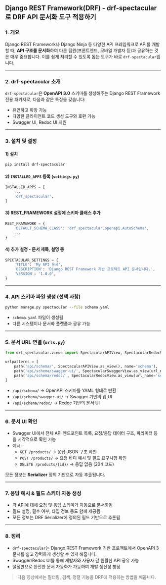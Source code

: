 ## Django REST Framework(DRF) - drf-spectacular로 DRF API 문서화 도구 적용하기

### 1. 개요

Django REST Framework나 Django Ninja 등 다양한 API 프레임워크로 API를 개발할 때, **API 구조를 문서화**하여 다른 팀원(프론트엔드, 모바일 개발자 등)과 공유하는 것은 매우 중요합니다. 이를 쉽게 처리할 수 있도록 돕는 도구가 바로 `drf-spectacular`입니다.

---

### 2. drf-spectacular 소개

`drf-spectacular`은 **OpenAPI 3.0** 스키마를 생성해주는 Django REST Framework 전용 패키지로, 다음과 같은 특징을 갖습니다:

- 유연하고 확장 가능
- 다양한 클라이언트 코드 생성 도구와 호환 가능
- Swagger UI, Redoc UI 지원

---

### 3. 설치 및 설정

#### 1) 설치

```bash
pip install drf-spectacular
```

#### 2) `INSTALLED_APPS` 등록 (`settings.py`)

```python
INSTALLED_APPS = [
    ...
    'drf_spectacular',
]
```

#### 3) REST\_FRAMEWORK 설정에 스키마 클래스 추가

```python
REST_FRAMEWORK = {
    'DEFAULT_SCHEMA_CLASS': 'drf_spectacular.openapi.AutoSchema',
    ...
}
```

#### 4) 추가 설정 - 문서 제목, 설명 등

```python
SPECTACULAR_SETTINGS = {
    'TITLE': 'My API 문서',
    'DESCRIPTION': 'Django REST Framework 기반 프로젝트 API 문서입니다.',
    'VERSION': '1.0.0',
}
```

---

### 4. API 스키마 파일 생성 (선택 사항)

```bash
python manage.py spectacular --file schema.yaml
```

- `schema.yaml` 파일이 생성됨
- 다른 시스템이나 문서화 플랫폼과 공유 가능

---

### 5. 문서 URL 연결 (`urls.py`)

```python
from drf_spectacular.views import SpectacularAPIView, SpectacularRedocView, SpectacularSwaggerView

urlpatterns = [
    path('api/schema/', SpectacularAPIView.as_view(), name='schema'),
    path('api/schema/swagger-ui/', SpectacularSwaggerView.as_view(url_name='schema'), name='swagger-ui'),
    path('api/schema/redoc/', SpectacularRedocView.as_view(url_name='schema'), name='redoc'),
]
```

- `/api/schema/` → OpenAPI 스키마를 YAML 형태로 반환
- `/api/schema/swagger-ui/` → Swagger 기반의 웹 UI
- `/api/schema/redoc/` → Redoc 기반의 문서 UI

---

### 6. 문서 UI 확인

- Swagger UI에서 전체 API 엔드포인트 목록, 요청/응답 데이터 구조, 파라미터 등을 시각적으로 확인 가능
- 예시:
  - `GET /products/` → 응답 JSON 구조 확인
  - `POST /products/` → 요청 바디 예시 및 필드 요구사항 확인
  - `DELETE /products/{id}/` → 응답 없음 (204 코드)

모든 정보는 **Serializer** 정의 기반으로 자동 추출됩니다.

---

### 7. 응답 예시 & 필드 스키마 자동 생성

- 각 API에 대해 요청 및 응답 스키마가 자동으로 문서화됨
- 필드 설명, 필수 여부, 타입 정보 등도 함께 제공됨
- 모든 정보는 DRF Serializer에 정의된 필드 기반으로 추론됨

---

### 8. 정리

- `drf-spectacular`는 Django REST Framework 기반 프로젝트에서 OpenAPI 3 문서를 쉽고 강력하게 생성할 수 있게 해줍니다.
- Swagger/Redoc UI를 통해 개발자와 사용자 간 원활한 API 공유 가능
- 설정만으로 완전한 문서 자동화가 가능하여 개발 생산성 향상

> 다음 영상에서는 필터링, 검색, 정렬 기능을 DRF에 적용하는 방법을 배웁니다.

